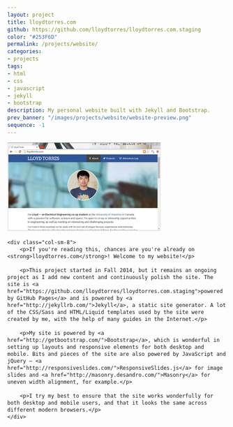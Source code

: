 ```yaml
---
layout: project
title: lloydtorres.com
github: https://github.com/lloydtorres/lloydtorres.com.staging
color: "#253F6D"
permalink: /projects/website/
categories:
- projects
tags:
- html
- css
- javascript
- jekyll
- bootstrap
description: My personal website built with Jekyll and Bootstrap.
prev_banner: "/images/projects/website/website-preview.png"
sequence: -1
---
```


<div class="row">
    <div class="col-sm-4">
        <img src="/images/projects/website/website.jpg" width="350px" title="lloydtorres.com" alt="lloydtorres.com" style="border: 1px solid #EEEEEE;"/>
    </div>

    <div class="col-sm-8">
        <p>If you're reading this, chances are you're already on <strong>lloydtorres.com</strong>! Welcome to my website!</p>

        <p>This project started in Fall 2014, but it remains an ongoing project as I add new content and continuously polish the site. The site is <a href="https://github.com/lloydtorres/lloydtorres.com.staging">powered by GitHub Pages</a> and is powered by <a href="http://jekyllrb.com/">Jekyll</a>, a static site generator. A lot of the CSS/Sass and HTML/Liquid templates used by the site were created by me, with the help of many guides in the Internet.</p>

        <p>My site is powered by <a href="http://getbootstrap.com/">Bootstrap</a>, which is wonderful in setting up layouts and responsive elements for both desktop and mobile. Bits and pieces of the site are also powered by JavaScript and jQuery — <a href="http://responsiveslides.com/">ResponsiveSlides.js</a> for image slides and <a href="http://masonry.desandro.com/">Masonry</a> for uneven width alignment, for example.</p>

        <p>I try my best to ensure that the site works wonderfully for both desktop and mobile users, and that it looks the same across different modern browsers.</p>
    </div>
</div>